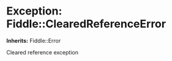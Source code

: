 # Exception: Fiddle::ClearedReferenceError
**Inherits:** Fiddle::Error
    

Cleared reference exception



